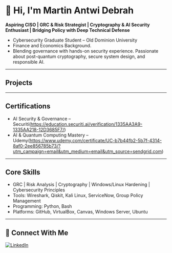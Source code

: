 # 👋 Hi, I'm Martin Antwi Debrah

**Aspiring CISO | GRC & Risk Strategist | Cryptography & AI Security Enthusiast | Bridging Policy with Deep Technical Defense**

- Cybersecurity Graduate Student – Old Dominion University  
- Finance and Economics Background.  
- Blending governance with hands-on security experience. Passionate about post-quantum cryptography, secure system design, and responsible AI.

---

## Projects 


---

## Certifications

- AI Security & Governance – Securiti(https://education.securiti.ai/verification/1335AA3A9-1335AA218-12D3685F7/)
- AI & Quantum Computing Mastery – Udemy(https://www.udemy.com/certificate/UC-b7b44fb2-5b7f-4314-8af0-2ee856785b73/?utm_campaign=email&utm_medium=email&utm_source=sendgrid.com)

---

## Core Skills

- GRC | Risk Analysis | Cryptography | Windows/Linux Hardening | Cybersecurity Principles  
- Tools: Wireshark, Qiskit, Kali Linux, ServiceNow, Group Policy Management  
- Programming: Python, Bash  
- Platforms: GitHub, VirtualBox, Canvas, Windows Server, Ubuntu

---

## 🤝 Connect With Me

[![LinkedIn](https://cdn.jsdelivr.net/npm/simple-icons@v3/icons/linkedin.svg)](https://www.linkedin.com/in/martin-antwi-debrah-3532a9171)
